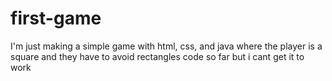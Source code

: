 # first-game
I'm just making a simple game with html, css, and java where the player is a square and they have to avoid rectangles
code so far but i cant get it to work
<!Doctype html>
<html>
	<head>
		<title> game </title>
		<script src="script.js"></script>
		<link rel="stylesheet" type="text/css" href="style.css">
	</head>
<body>
	<canvas id="stage" width="400" height="400"></canvas>
	<script>
		var canvas = document.getElementById ('stage');
		var ctx = canvas.getcontext('2d');
	
		function rect((x,y,w,h,color) {
			ctx.beginPath();
			ctx.rect(x,y,w,h);
			ctx.fillStlye = color;
			ctx.fill();
			ctx.closepath();
		}
	rect(100,200,100,100,"#0000ff");
	</script>
</body>
</html>
